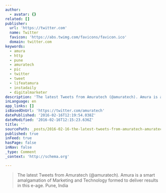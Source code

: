 ```yaml
---
author:
  - avatar: {}
related: []
publisher:
  url: 'https://twitter.com'
  name: Twitter
  favicon: 'https://abs.twimg.com/favicons/favicon.ico'
  domain: twitter.com
keywords:
  - amura
  - http
  - pune
  - amuratech
  - pic
  - twitter
  - tweet
  - lifeatamura
  - instadaily
  - digitalmarketer
description: 'The latest Tweets from Amuratech (@amuratech). Amura is a smart amalgamation of Marketing and Technology formed to deliver results in this e-age. Pune, India'
inLanguage: en
app_links: []
isBasedOnUrl: 'https://twitter.com/amuratech'
datePublished: '2016-02-16T12:19:54.038Z'
dateModified: '2016-02-16T12:15:23.636Z'
title: ''
sourcePath: _posts/2016-02-16-the-latest-tweets-from-amuratech-amuratech-amura-is-a-sm.md
published: true
inFeed: true
hasPage: false
inNav: false
_type: Comment
_context: 'http://schema.org'

---
```

> The latest Tweets from Amuratech &lpar;&commat;amuratech&rpar;&period; Amura is a smart amalgamation of Marketing and Technology formed to deliver results in this e-age&period; Pune&comma; India